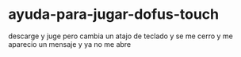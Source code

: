 # ayuda-para-jugar-dofus-touch
descarge y juge pero cambia un atajo de teclado y se me cerro y me aparecio un mensaje y ya no me abre

